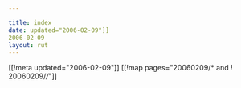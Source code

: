 ```yaml
---

title: index
date: updated="2006-02-09"]]
2006-02-09
layout: rut
---
```


[[!meta updated="2006-02-09"]]
[[!map pages="20060209/* and ! 20060209/*/*"]]
